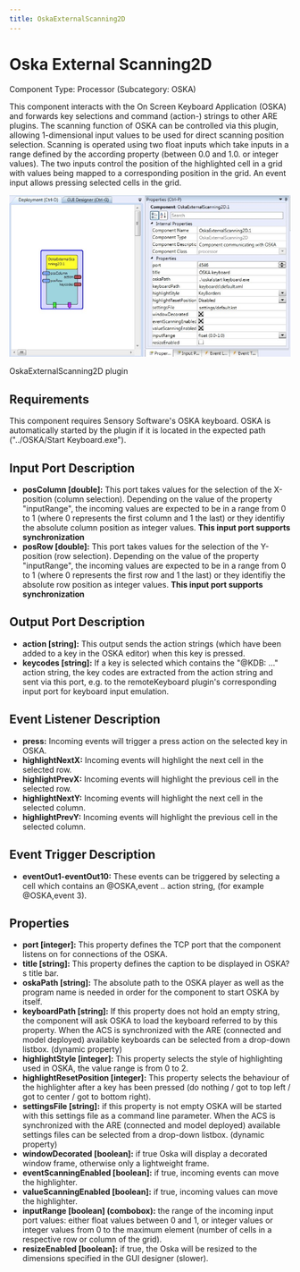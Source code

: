 ```yaml
---
title: OskaExternalScanning2D
---
```


# Oska External Scanning2D

Component Type: Processor (Subcategory: OSKA)

This component interacts with the On Screen Keyboard Application (OSKA) and forwards key selections and command (action-) strings to other ARE plugins. The scanning function of OSKA can be controlled via this plugin, allowing 1-dimensional input values to be used for direct scanning position selection. Scanning is operated using two float inputs which take inputs in a range defined by the according property (between 0.0 and 1.0. or integer values). The two inputs control the position of the highlighted cell in a grid with values being mapped to a corresponding position in the grid. An event input allows pressing selected cells in the grid.

![Screenshot: OskaExternalScanning2D plugin](./img/OskaExternalScanning2D.jpg "Screenshot: OskaExternalScanning2D plugin")

OskaExternalScanning2D plugin

## Requirements

This component requires Sensory Software's OSKA keyboard. OSKA is automatically started by the plugin if it is located in the expected path ("../OSKA/Start Keyboard.exe").

## Input Port Description

- **posColumn \[double\]:** This port takes values for the selection of the X-position (column selection). Depending on the value of the property "inputRange", the incoming values are expected to be in a range from 0 to 1 (where 0 represents the first column and 1 the last) or they identifiy the absolute column position as integer values. **This input port supports synchronization**
- **posRow \[double\]:** This port takes values for the selection of the Y-position (row selection). Depending on the value of the property "inputRange", the incoming values are expected to be in a range from 0 to 1 (where 0 represents the first row and 1 the last) or they identifiy the absolute row position as integer values. **This input port supports synchronization**

## Output Port Description

- **action \[string\]:** This output sends the action strings (which have been added to a key in the OSKA editor) when this key is pressed.
- **keycodes \[string\]:** If a key is selected which contains the "@KDB: ..." action string, the key codes are extracted from the action string and sent via this port, e.g. to the remoteKeyboard plugin's corresponding input port for keyboard input emulation.

## Event Listener Description

- **press:** Incoming events will trigger a press action on the selected key in OSKA.
- **highlightNextX:** Incoming events will highlight the next cell in the selected row.
- **highlightPrevX:** Incoming events will highlight the previous cell in the selected row.
- **highlightNextY:** Incoming events will highlight the next cell in the selected column.
- **highlightPrevY:** Incoming events will highlight the previous cell in the selected column.

## Event Trigger Description

- **eventOut1-eventOut10:** These events can be triggered by selecting a cell which contains an @OSKA,event .. action string, (for example @OSKA,event 3).

## Properties

- **port \[integer\]:** This property defines the TCP port that the component listens on for connections of the OSKA.
- **title \[string\]:** This property defines the caption to be displayed in OSKA?s title bar.
- **oskaPath \[string\]:** The absolute path to the OSKA player as well as the program name is needed in order for the component to start OSKA by itself.
- **keyboardPath \[string\]:** If this property does not hold an empty string, the component will ask OSKA to load the keyboard referred to by this property. When the ACS is synchronized with the ARE (connected and model deployed) available keyboards can be selected from a drop-down listbox. (dynamic property)
- **highlightStyle \[integer\]:** This property selects the style of highlighting used in OSKA, the value range is from 0 to 2.
- **highlightResetPosition \[integer\]:** This property selects the behaviour of the highlighter after a key has been pressed (do nothing / got to top left / got to center / got to bottom right).
- **settingsFile \[string\]:** if this property is not empty OSKA will be started with this settings file as a command line parameter. When the ACS is synchronized with the ARE (connected and model deployed) available settings files can be selected from a drop-down listbox. (dynamic property)
- **windowDecorated \[boolean\]:** if true Oska will display a decorated window frame, otherwise only a lightweight frame.
- **eventScanningEnabled \[boolean\]:** if true, incoming events can move the highlighter.
- **valueScanningEnabled \[boolean\]:** if true, incoming values can move the highlighter.
- **inputRange \[boolean\] (combobox):** the range of the incoming input port values: either float values between 0 and 1, or integer values or integer values from 0 to the maximum element (number of cells in a respective row or column of the grid).
- **resizeEnabled \[boolean\]:** if true, the Oska will be resized to the dimensions specified in the GUI designer (slower).
